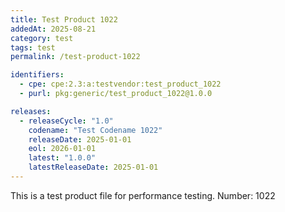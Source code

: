```yaml
---
title: Test Product 1022
addedAt: 2025-08-21
category: test
tags: test
permalink: /test-product-1022

identifiers:
  - cpe: cpe:2.3:a:testvendor:test_product_1022
  - purl: pkg:generic/test_product_1022@1.0.0

releases:
  - releaseCycle: "1.0"
    codename: "Test Codename 1022"
    releaseDate: 2025-01-01
    eol: 2026-01-01
    latest: "1.0.0"
    latestReleaseDate: 2025-01-01
---
```


This is a test product file for performance testing. Number: 1022
